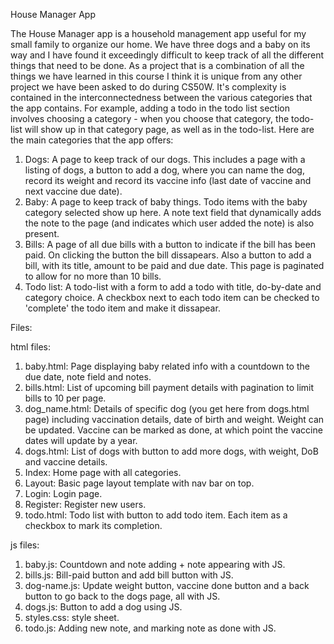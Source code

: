 
House Manager App

The House Manager app is a household management app useful for my small family to organize our home. We have three dogs and a baby on its way and I have found it exceedingly difficult to keep track of all the different things that need to be done. As a project that is a combination of all the things we have learned in this course I think it is unique from any other project we have been asked to do during CS50W.
It's complexity is contained in the interconnectedness between the various categories that the app contains. For example, adding a todo in the todo list section involves choosing a category - when you choose that category, the todo-list will show up in that category page, as well as in the todo-list. 
Here are the main categories that the app offers:
1. Dogs: A page to keep track of our dogs. This includes a page with a listing of dogs, a button to add a dog, where you can name the dog, record its weight and record its vaccine info (last date of vaccine and next vaccine due date).
2. Baby: A page to keep track of baby things. Todo items with the baby category selected show up here. A note text field that dynamically adds the note to the page (and indicates which user added the note) is also present. 
3. Bills: A page of all due bills with a button to indicate if the bill has been paid. On clicking the button the bill dissapears. Also a button to add a bill, with its title, amount to be paid and due date. This page is paginated to allow for no more than 10 bills. 
4. Todo list: A todo-list with a form to add a todo with title, do-by-date and category choice. A checkbox next to each todo item can be checked to 'complete' the todo item and make it dissapear. 


Files:

html files:
1. baby.html: Page displaying baby related info with a countdown to the due date, note field and notes. 
2. bills.html: List of upcoming bill payment details with pagination to limit bills to 10 per page.
3. dog_name.html: Details of specific dog (you get here from dogs.html page) including vaccination details, date of birth and weight. Weight can be updated. Vaccine can be marked as done, at which point the vaccine dates will update by a year. 
4. dogs.html: List of dogs with button to add more dogs, with weight, DoB and vaccine details. 
5. Index: Home page with all categories. 
6. Layout: Basic page layout template with nav bar on top. 
7. Login: Login page.
8. Register: Register new users.
9. todo.html: Todo list with button to add todo item. Each item as a checkbox to mark its completion.

js files:
1. baby.js: Countdown and note adding + note appearing with JS.
2. bills.js: Bill-paid button and add bill button with JS. 
3. dog-name.js: Update weight button, vaccine done button and a back button to go back to the dogs page, all with JS. 
4. dogs.js: Button to add a dog using JS.
5. styles.css: style sheet.
6. todo.js: Adding new note, and marking note as done with JS. 